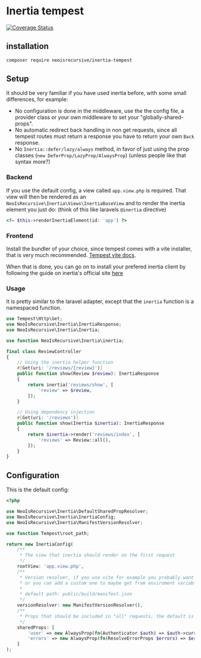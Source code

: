 # Inertia tempest

[![Coverage Status](https://coveralls.io/repos/github/NeoIsRecursive/inertia-tempest/badge.svg?branch=main)](https://coveralls.io/github/NeoIsRecursive/inertia-tempest?branch=main)

## installation

```bash
composer require neoisrecursive/inertia-tempest
```

## Setup

It should be very familiar if you have used inertia before, with some small differences, for example:

- No configuration is done in the middleware, use the the config file, a provider class or your own middleware to set your "globally-shared-props".
- No automatic redirect back handling in non get requests, since all tempest routes must return a response you have to return your own `Back` response.
- No `Inertia::defer/lazy/always` method, in favor of just using the prop classes (`new DeferProp/LazyProp/AlwaysProp`) (unless people like that syntax more?)

### Backend

If you use the default config, a view called `app.view.php` is required. That view will then be rendered as an `NeoIsRecursive\Inertia\Views\InertiaBaseView` and to render the inertia element you just do:
(think of this like laravels `@inertia` directive)

```php
<?= $this->renderInertiaElement(id: 'app') ?>
```

### Frontend

Install the bundler of your choice, since tempest comes with a vite installer, that is very much recommended. [Tempest vite docs](https://tempestphp.com/1.x/features/asset-bundling).

When that is done, you can go on to install your prefered inertia client by following the guide on inertia's official site [here](https://inertiajs.com/client-side-setup)

### Usage

It is pretty similar to the laravel adapter, except that the `inertia` function is a namespaced function.

```php
use Tempest\Http\Get;
use NeoIsRecursive\Inertia\InertiaResponse;
use NeoIsRecursive\Inertia\Inertia;

use function NeoIsRecursive\Inertia\inertia;

final class ReviewController
{
    // Using the inertia helper function
    #[Get(uri: '/reviews/{review}')]
    public function show(Review $review): InertiaResponse
    {
        return inertia('reviews/show', [
            'review' => $review,
        ]);
    }

    // Using dependency injection
    #[Get(uri: '/reviews')]
    public function show(Inertia $inertia): InertiaResponse
    {
        return $inertia->render('reviews/index', [
            'reviews' => Review::all(),
        ]);
    }
}
```

## Configuration

This is the default config:

```php
<?php

use NeoIsRecursive\Inertia\DefaultSharedPropResolver;
use NeoIsRecursive\Inertia\InertiaConfig;
use NeoIsRecursive\Inertia\ManifestVersionResolver;

use function Tempest\root_path;

return new InertiaConfig(
    /**
     * The view that inertia should render on the first request
     */
    rootView: 'app.view.php',
    /**
     * Version resolver, if you use vite for example you probably want to use the default here,
     * or you can add a custom one to maybe get from enviroment variables etc.
     *
     * default path: public/build/manifest.json
     */
    versionResolver: new ManifestVersionResolver(),
    /**
     * Props that should be included in "all" requests, the default is errors and the authenticated user
     */
    sharedProps: [
        'user' => new AlwaysProp(fn(Authenticator $auth) => $auth->currentUser()),
        'errors' => new AlwaysProp(fn(ResolveErrorProps $errors) => $errors->resolve()),
    ]
);
```
